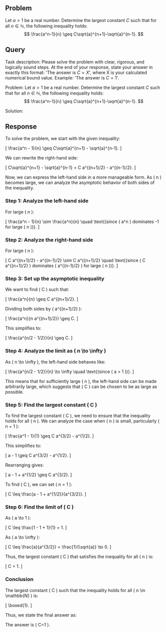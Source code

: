## Problem

Let $a > 1$ be a real number. Determine the largest constant $C$ such that for all $n \in \mathbb{N}$, the following inequality holds:
$$
\frac{a^n-1}{n} \geq C\sqrt{a}^{n+1}-\sqrt{a}^{n-1}.
$$

## Query

Task description: Please solve the problem with clear, rigorous, and logically sound steps. At the end of your response, state your answer in exactly this format: 'The answer is $C=X$', where X is your calculated numerical bound value. Example: 'The answer is $C=1$'.

Problem: Let $a > 1$ be a real number. Determine the largest constant $C$ such that for all $n \in \mathbb{N}$, the following inequality holds:
$$
\frac{a^n-1}{n} \geq C\sqrt{a}^{n+1}-\sqrt{a}^{n-1}.
$$

Solution:

## Response

To solve the problem, we start with the given inequality:

\[
\frac{a^n - 1}{n} \geq C\sqrt{a}^{n+1} - \sqrt{a}^{n-1}.
\]

We can rewrite the right-hand side:

\[
C\sqrt{a}^{n+1} - \sqrt{a}^{n-1} = C a^{(n+1)/2} - a^{(n-1)/2}.
\]

Now, we can express the left-hand side in a more manageable form. As \( n \) becomes large, we can analyze the asymptotic behavior of both sides of the inequality.

### Step 1: Analyze the left-hand side

For large \( n \):

\[
\frac{a^n - 1}{n} \sim \frac{a^n}{n} \quad \text{(since \( a^n \) dominates -1 for large \( n \))}.
\]

### Step 2: Analyze the right-hand side

For large \( n \):

\[
C a^{(n+1)/2} - a^{(n-1)/2} \sim C a^{(n+1)/2} \quad \text{(since \( C a^{(n+1)/2} \) dominates \( a^{(n-1)/2} \) for large \( n \))}.
\]

### Step 3: Set up the asymptotic inequality

We want to find \( C \) such that:

\[
\frac{a^n}{n} \geq C a^{(n+1)/2}.
\]

Dividing both sides by \( a^{(n+1)/2} \):

\[
\frac{a^n}{n a^{(n+1)/2}} \geq C.
\]

This simplifies to:

\[
\frac{a^{n/2 - 1/2}}{n} \geq C.
\]

### Step 4: Analyze the limit as \( n \to \infty \)

As \( n \to \infty \), the left-hand side behaves like:

\[
\frac{a^{n/2 - 1/2}}{n} \to \infty \quad \text{(since \( a > 1 \))}.
\]

This means that for sufficiently large \( n \), the left-hand side can be made arbitrarily large, which suggests that \( C \) can be chosen to be as large as possible.

### Step 5: Find the largest constant \( C \)

To find the largest constant \( C \), we need to ensure that the inequality holds for all \( n \). We can analyze the case when \( n \) is small, particularly \( n = 1 \):

\[
\frac{a^1 - 1}{1} \geq C a^{3/2} - a^{1/2}.
\]

This simplifies to:

\[
a - 1 \geq C a^{3/2} - a^{1/2}.
\]

Rearranging gives:

\[
a - 1 + a^{1/2} \geq C a^{3/2}.
\]

To find \( C \), we can set \( n = 1 \):

\[
C \leq \frac{a - 1 + a^{1/2}}{a^{3/2}}.
\]

### Step 6: Find the limit of \( C \)

As \( a \to 1 \):

\[
C \leq \frac{1 - 1 + 1}{1} = 1.
\]

As \( a \to \infty \):

\[
C \leq \frac{a}{a^{3/2}} = \frac{1}{\sqrt{a}} \to 0.
\]

Thus, the largest constant \( C \) that satisfies the inequality for all \( n \) is:

\[
C = 1.
\]

### Conclusion

The largest constant \( C \) such that the inequality holds for all \( n \in \mathbb{N} \) is:

\[
\boxed{1}.
\]

Thus, we state the final answer as:

The answer is \( C=1 \).